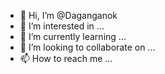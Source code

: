 - 👋 Hi, I’m @Daganganok
- 👀 I’m interested in ...
- 🌱 I’m currently learning ...
- 💞️ I’m looking to collaborate on ...
- 📫 How to reach me ...

<!---
Daganganok/Daganganok is a ✨ special ✨ repository because its `README.md` (this file) appears on your GitHub profile.
You can click the Preview link to take a look at your changes.
--->
